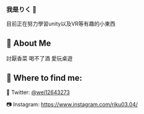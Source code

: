 ### 我是りく 👋
目前正在努力學習unity以及VR等有趣的小東西
## 🎉 About Me
討厭香菜 喝不了酒 愛玩桌遊

## 💬 Where to find me:
🦜 Twitter: [@wei12643273](https://twitter.com/wei12643273)

📷 Instagram: https://www.instagram.com/riku03.04/
